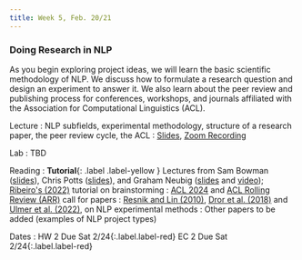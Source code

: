 ```yaml
---
title: Week 5, Feb. 20/21
---
```


### Doing Research in NLP

As you begin exploring project ideas, we will learn the basic scientific methodology of NLP. We discuss how to formulate a research question and design an experiment to answer it. We also learn about the peer review and publishing process for conferences, workshops, and journals affiliated with the Association for Computational Linguistics (ACL).

Lecture
: NLP subfields, experimental methodology, structure of a research paper, the peer review cycle, the ACL
: [Slides](https://drive.google.com/file/d/1IXvfw7auti35bDl0oQ5EAqodgBdFxZzJ/view?usp=drive_link), [Zoom Recording](https://nyu.zoom.us/rec/share/jc5TLTUupL35ziXJtsarU5uDULQ6ZwR5FQXZXZKREdkvGFPe3wTI8wQcPXc6XqD8.mVFEh_OVEdg9cqP_)

Lab
: TBD

Reading
: **Tutorial**{: .label .label-yellow } Lectures from Sam Bowman ([slides](https://drive.google.com/file/d/1xg2dDEjG-5Z92QZQIqzrjDkEla5ocCU-/view)), Chris Potts ([slides](https://web.stanford.edu/class/cs224u/slides/cs224u-methods-2023-handout.pdf)), and Graham Neubig ([slides](https://phontron.com/class/anlp2021/assets/slides/anlp-13-experimentation.pdf) and [video](https://www.youtube.com/watch?v=jb46q2ltFcs)); [Ribeiro's (2022)](https://medium.com/@marcotcr/organizing-and-evaluating-research-ideas-e137637b599e) tutorial on brainstorming
: [ACL 2024](https://2024.aclweb.org/calls/main_conference_papers/) and [ACL Rolling Review (ARR)](https://aclrollingreview.org/cfp) call for papers
: [Resnik and Lin (2010)](https://onlinelibrary.wiley.com/doi/10.1002/9781444324044.ch11), [Dror et al. (2018)](https://aclanthology.org/P18-1128/) and [Ulmer et al. (2022)](https://arxiv.org/abs/2204.06251), on NLP experimental methods
: Other papers to be added (examples of NLP project types)

Dates
: <span>HW 2 Due Sat 2/24</span>{:.label.label-red} <span>EC 2 Due Sat 2/24</span>{:.label.label-red} 